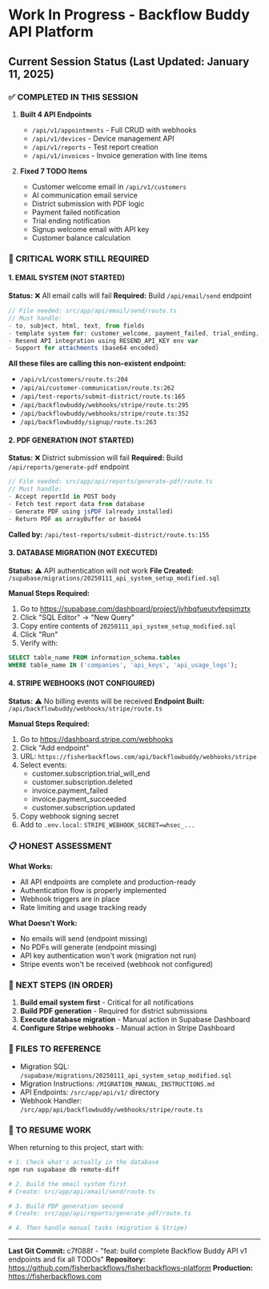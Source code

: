 # Work In Progress - Backflow Buddy API Platform

## Current Session Status (Last Updated: January 11, 2025)

### ✅ COMPLETED IN THIS SESSION

1. **Built 4 API Endpoints**
   - `/api/v1/appointments` - Full CRUD with webhooks
   - `/api/v1/devices` - Device management API
   - `/api/v1/reports` - Test report creation
   - `/api/v1/invoices` - Invoice generation with line items

2. **Fixed 7 TODO Items**
   - Customer welcome email in `/api/v1/customers`
   - AI communication email service
   - District submission with PDF logic
   - Payment failed notification
   - Trial ending notification
   - Signup welcome email with API key
   - Customer balance calculation

### 🚨 CRITICAL WORK STILL REQUIRED

#### 1. EMAIL SYSTEM (NOT STARTED)
**Status:** ❌ All email calls will fail
**Required:** Build `/api/email/send` endpoint

```typescript
// File needed: src/app/api/email/send/route.ts
// Must handle:
- to, subject, html, text, from fields
- template system for: customer_welcome, payment_failed, trial_ending, backflowbuddy_welcome
- Resend API integration using RESEND_API_KEY env var
- Support for attachments (base64 encoded)
```

**All these files are calling this non-existent endpoint:**
- `/api/v1/customers/route.ts:204`
- `/api/ai/customer-communication/route.ts:262`
- `/api/test-reports/submit-district/route.ts:165`
- `/api/backflowbuddy/webhooks/stripe/route.ts:295`
- `/api/backflowbuddy/webhooks/stripe/route.ts:352`
- `/api/backflowbuddy/signup/route.ts:263`

#### 2. PDF GENERATION (NOT STARTED)
**Status:** ❌ District submission will fail
**Required:** Build `/api/reports/generate-pdf` endpoint

```typescript
// File needed: src/app/api/reports/generate-pdf/route.ts
// Must handle:
- Accept reportId in POST body
- Fetch test report data from database
- Generate PDF using jsPDF (already installed)
- Return PDF as arrayBuffer or base64
```

**Called by:** `/api/test-reports/submit-district/route.ts:155`

#### 3. DATABASE MIGRATION (NOT EXECUTED)
**Status:** ⚠️ API authentication will not work
**File Created:** `/supabase/migrations/20250111_api_system_setup_modified.sql`

**Manual Steps Required:**
1. Go to https://supabase.com/dashboard/project/jvhbqfueutvfepsjmztx
2. Click "SQL Editor" → "New Query"
3. Copy entire contents of `20250111_api_system_setup_modified.sql`
4. Click "Run"
5. Verify with:
```sql
SELECT table_name FROM information_schema.tables 
WHERE table_name IN ('companies', 'api_keys', 'api_usage_logs');
```

#### 4. STRIPE WEBHOOKS (NOT CONFIGURED)
**Status:** ⚠️ No billing events will be received
**Endpoint Built:** `/api/backflowbuddy/webhooks/stripe/route.ts`

**Manual Steps Required:**
1. Go to https://dashboard.stripe.com/webhooks
2. Click "Add endpoint"
3. URL: `https://fisherbackflows.com/api/backflowbuddy/webhooks/stripe`
4. Select events:
   - customer.subscription.trial_will_end
   - customer.subscription.deleted
   - invoice.payment_failed
   - invoice.payment_succeeded
   - customer.subscription.updated
5. Copy webhook signing secret
6. Add to `.env.local`: `STRIPE_WEBHOOK_SECRET=whsec_...`

### 📋 HONEST ASSESSMENT

**What Works:**
- All API endpoints are complete and production-ready
- Authentication flow is properly implemented
- Webhook triggers are in place
- Rate limiting and usage tracking ready

**What Doesn't Work:**
- No emails will send (endpoint missing)
- No PDFs will generate (endpoint missing)
- API key authentication won't work (migration not run)
- Stripe events won't be received (webhook not configured)

### 🎯 NEXT STEPS (IN ORDER)

1. **Build email system first** - Critical for all notifications
2. **Build PDF generation** - Required for district submissions
3. **Execute database migration** - Manual action in Supabase Dashboard
4. **Configure Stripe webhooks** - Manual action in Stripe Dashboard

### 💾 FILES TO REFERENCE

- Migration SQL: `/supabase/migrations/20250111_api_system_setup_modified.sql`
- Migration Instructions: `/MIGRATION_MANUAL_INSTRUCTIONS.md`
- API Endpoints: `/src/app/api/v1/` directory
- Webhook Handler: `/src/app/api/backflowbuddy/webhooks/stripe/route.ts`

### 🔄 TO RESUME WORK

When returning to this project, start with:
```bash
# 1. Check what's actually in the database
npm run supabase db remote-diff

# 2. Build the email system first
# Create: src/app/api/email/send/route.ts

# 3. Build PDF generation second  
# Create: src/app/api/reports/generate-pdf/route.ts

# 4. Then handle manual tasks (migration & Stripe)
```

---
**Last Git Commit:** c7f088f - "feat: build complete Backflow Buddy API v1 endpoints and fix all TODOs"
**Repository:** https://github.com/fisherbackflows/fisherbackflows-platform
**Production:** https://fisherbackflows.com